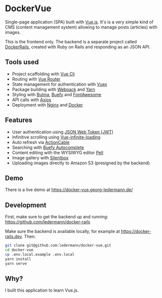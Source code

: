 # DockerVue

Single-page application (SPA) built with [Vue.js](https://vuejs.org/). It's is a very simple kind of CMS (content management system) allowing to manage posts (articles) with images.

This is the frontend only. The backend is a separate project called [DockerRails](https://github.com/ledermann/docker-rails), created with Ruby on Rails and responding as an JSON API.


## Tools used

- Project scaffolding with [Vue Cli](https://github.com/vuejs/vue-cli)
- Routing with [Vue Router](https://router.vuejs.org/en/)
- State management for authentication with [Vuex](https://vuex.vuejs.org/en/)
- Package building with [Webpack](https://webpack.js.org/) and [Yarn](https://yarnpkg.com/lang/en/)
- Styling with [Bulma](https://bulma.io/), [Buefy](https://buefy.github.io/) and [FontAwesome](https://fontawesome.com/how-to-use/js-component-packages)
- API calls with [Axios](https://github.com/axios/axios)
- Deployment with [Nginx](https://nginx.org/en/) and [Docker](https://www.docker.com/)


## Features

- User authentication using [JSON Web Token (JWT)](https://de.wikipedia.org/wiki/JSON_Web_Token)
- Infinitive scrolling using [Vue-infinite-loading](https://github.com/PeachScript/vue-infinite-loading)
- Auto refresh via [ActionCable](https://yarnpkg.com/package/@rails/actioncable)
- Searching with [Buefy Autocomplete](https://buefy.github.io/#/documentation/autocomplete)
- Content editing with the WYSIWYG editor [Pell](https://github.com/jaredreich/pell)
- Image gallery with [Silentbox](https://github.com/silencesys/silentbox)
- Uploading images directly to Amazon S3 (presigned by the backend)


## Demo

There is a live demo at https://docker-vue.georg-ledermann.de/


## Development

First, make sure to get the backend up and running:
https://github.com/ledermann/docker-rails

Make sure the backend is available locally, for example at https://docker-rails.dev. Then:

```bash
git clone git@github.com:ledermann/docker-vue.git
cd docker-vue
cp .env.local.example .env.local
yarn install
yarn serve
```


## Why?

I built this application to learn Vue.js.
